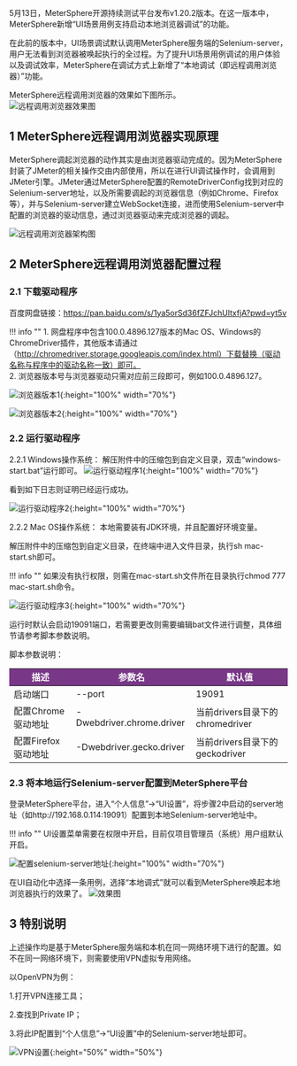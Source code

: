 5月13日，MeterSphere开源持续测试平台发布v1.20.2版本。在这一版本中，MeterSphere新增“UI场景用例支持启动本地浏览器调试”的功能。

在此前的版本中，UI场景调试默认调用MeterSphere服务端的Selenium-server，用户无法看到浏览器被唤起执行的全过程。为了提升UI场景用例调试的用户体验以及调试效率，MeterSphere在调试方式上新增了“本地调试（即远程调用浏览器）”功能。

MeterSphere远程调用浏览器的效果如下图所示。<br>
![远程调用浏览器效果图](../img/tutorial/ui_testing/远程调用浏览器效果图.gif)

## 1 MeterSphere远程调用浏览器实现原理

MeterSphere调起浏览器的动作其实是由浏览器驱动完成的。因为MeterSphere封装了JMeter的相关操作交由内部使用，所以在进行UI调试操作时，会调用到JMeter引擎。JMeter通过MeterSphere配置的RemoteDriverConfig找到对应的Selenium-server地址，以及所需要调起的浏览器信息（例如Chrome、Firefox等），并与Selenium-server建立WebSocket连接，进而使用Selenium-server中配置的浏览器的驱动信息，通过浏览器驱动来完成浏览器的调起。

![远程调用浏览器架构图](../img/tutorial/ui_testing/远程调用浏览器架构图.png)

## 2 MeterSphere远程调用浏览器配置过程
### 2.1 下载驱动程序

百度网盘链接：https://pan.baidu.com/s/1ya5orSd36fZFJchUltxfjA?pwd=yt5v

!!! info ""
    1. 网盘程序中包含100.0.4896.127版本的Mac OS、Windows的ChromeDriver插件，其他版本请通过（http://chromedriver.storage.googleapis.com/index.html）下载替换（驱动名称与程序中的驱动名称一致）即可。<br>
    2. 浏览器版本号与浏览器驱动只需对应前三段即可，例如100.0.4896.127。

![浏览器版本1](../img/tutorial/ui_testing/浏览器版本1.png){:height="100%" width="70%"}

![浏览器版本2](../img/tutorial/ui_testing/浏览器版本2.png){:height="100%" width="70%"}

### 2.2 运行驱动程序

2.2.1 Windows操作系统：
解压附件中的压缩包到自定义目录，双击“windows-start.bat”运行即可。
![运行驱动程序1](../img/tutorial/ui_testing/运行驱动程序1.png){:height="100%" width="70%"}

看到如下日志则证明已经运行成功。

![运行驱动程序2](../img/tutorial/ui_testing/运行驱动程序2.png){:height="100%" width="70%"}

2.2.2 Mac OS操作系统：
本地需要装有JDK环境，并且配置好环境变量。

解压附件中的压缩包到自定义目录，在终端中进入文件目录，执行sh mac-start.sh即可。

!!! info ""
    如果没有执行权限，则需在mac-start.sh文件所在目录执行chmod 777 mac-start.sh命令。

![运行驱动程序3](../img/tutorial/ui_testing/运行驱动程序3.png){:height="100%" width="70%"}

运行时默认会启动19091端口，若需要更改则需要编辑bat文件进行调整，具体细节请参考脚本参数说明。

脚本参数说明：
<table>
  <td bgcolor="#783887" align="middle" style="font-weight:bold;color: white">
   描述
  </td>
  <td bgcolor="#783887" align="middle" style="font-weight:bold;color: white">
   参数名
  </td>
  <td bgcolor="#783887" align="middle" style="font-weight:bold;color: white">
   默认值
  </td>
  <tbody>
    <tr>
        <td >启动端口</td>
        <td >--port</td>
        <td>19091</td>
    </tr>
    <tr>
        <td >配置Chrome驱动地址	</td>
        <td >-Dwebdriver.chrome.driver</td>
        <td>当前drivers目录下的chromedriver
</td>
    </tr>
    <tr>
        <td >配置Firefox驱动地址</td>
        <td >-Dwebdriver.gecko.driver</td>
        <td>当前drivers目录下的geckodriver</td>
    </tr>
  </tbody>
</table>    

### 2.3 将本地运行Selenium-server配置到MeterSphere平台
登录MeterSphere平台，进入“个人信息”→“UI设置”，将步骤2中启动的server地址（如http://192.168.0.114:19091）配置到本地Selenium-server地址中。

!!! info ""
    UI设置菜单需要在权限中开启，目前仅项目管理员（系统）用户组默认开启。

![配置selenium-server地址](../img/tutorial/ui_testing/配置selenium-server地址.png){:height="100%" width="70%"}    

在UI自动化中选择一条用例，选择“本地调式”就可以看到MeterSphere唤起本地浏览器执行的效果了。
![效果图](../img/tutorial/ui_testing/效果图.gif)    

## 3 特别说明
上述操作均是基于MeterSphere服务端和本机在同一网络环境下进行的配置。如不在同一网络环境下，则需要使用VPN虚拟专用网络。

以OpenVPN为例：

1.打开VPN连接工具；

2.查找到Private IP；

3.将此IP配置到“个人信息”→“UI设置”中的Selenium-server地址即可。

![VPN设置](../img/tutorial/ui_testing/VPN设置.png){:height="50%" width="50%"}   